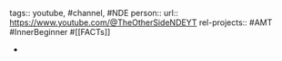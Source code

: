 tags:: youtube, #channel, #NDE
person::
url:: https://www.youtube.com/@TheOtherSideNDEYT
rel-projects:: #AMT #InnerBeginner #[[FACTs]]

-
